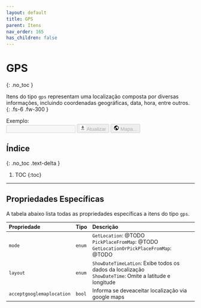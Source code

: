 ```yaml
---
layout: default
title: GPS
parent: Itens
nav_order: 165
has_children: false
---
```

# GPS
{: .no_toc }


Itens do tipo `gps` representam uma localização composta por diversas informações, incluindo coordenadas geográficas, data, hora, entre outros.
{: .fs-6 .fw-300 }

<div class="code-example" markdown="1">

Exemplo: <br>
<input disabled type="text" style="text-transform:;">
<button disabled><img src="../img/ic_action_file_download.png" width=15> Atualizar</button>
<button disabled><img src="../img/ic_public_black_24dp.png" width=15> Mapa...</button>

</div>

## Índice
{: .no_toc .text-delta }

1. TOC
{:toc}

---

## Propriedades Específicas

A tabela abaixo lista todas as propriedades específicas a itens do tipo `gps`.

| Propriedade              | Tipo      | Descrição                                                        |
|:-------------------------|:----------|:-----------------------------------------------------------------|
| `mode`                   | `enum`    | `GetLocation`: @TODO<br>`PickPlaceFromMap`: @TODO<br>`GetLocationOrPickPlaceFromMap`: @TODO
| `layout`                 | `enum`    | `ShowDateTimeLatLon`: Exibe todos os dados da localização<br>`ShowDateTime`: Omite a latitude e longitude
| `acceptgooglemaplocation`| `bool`    | Informa se deveaceitar localização via google maps
